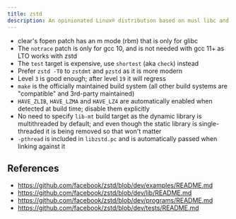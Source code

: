 ```yaml
---
title: zstd
description: An opinionated Linux® distribution based on musl libc and toybox
---
```


- clear's fopen patch has an m mode (rbm) that is only for glibc
- The `notrace` patch is only for gcc 10, and is not needed with gcc 11+ as LTO works with zstd
- The `test` target is expensive, use `shortest` (aka `check`) instead
- Prefer `zstd -T0` to `zstdmt` and `pzstd` as it is more modern
- Level `3` is good enough; after level `19` it will regress
- `make` is the officially maintained build system (all other build systems are "compatible" and 3rd-party maintained)
- `HAVE_ZLIB`, `HAVE_LZMA` and `HAVE_LZ4` are automatically enabled when detected at build time; disable them explicitly
- No need to specify `lib-mt` build target as the dynamic library is multithreaded by default; and even though the static library is single-threaded it is being removed so that won't matter
- `-pthread` is included in `libzstd.pc` and is automatically passed when linking against it

## References
- https://github.com/facebook/zstd/blob/dev/examples/README.md
- https://github.com/facebook/zstd/blob/dev/lib/README.md
- https://github.com/facebook/zstd/blob/dev/programs/README.md
- https://github.com/facebook/zstd/blob/dev/tests/README.md
